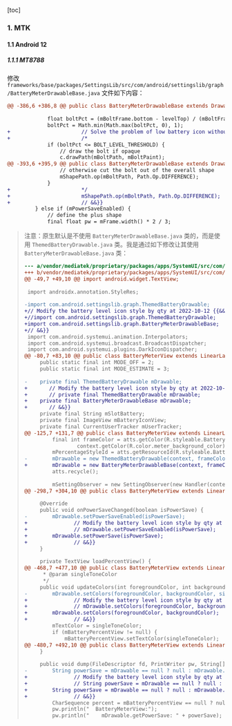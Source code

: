 [toc]

### 1. MTK

#### 1.1 Android 12

##### 1.1.1 MT8788

修改 `frameworks/base/packages/SettingsLib/src/com/android/settingslib/graph/BatteryMeterDrawableBase.java` 文件如下内容：

```diff
@@ -386,6 +386,8 @@ public class BatteryMeterDrawableBase extends Drawable {
 
             float boltPct = (mBoltFrame.bottom - levelTop) / (mBoltFrame.bottom - mBoltFrame.top);
             boltPct = Math.min(Math.max(boltPct, 0), 1);
+                       // Solve the problem of low battery icon without lightning pattern by qty at 2022-11-05 {{&&
+                       /*
             if (boltPct <= BOLT_LEVEL_THRESHOLD) {
                 // draw the bolt if opaque
                 c.drawPath(mBoltPath, mBoltPaint);
@@ -393,6 +395,9 @@ public class BatteryMeterDrawableBase extends Drawable {
                 // otherwise cut the bolt out of the overall shape
                 mShapePath.op(mBoltPath, Path.Op.DIFFERENCE);
             }
+                       */
+                       mShapePath.op(mBoltPath, Path.Op.DIFFERENCE);
+                       // &&}}
         } else if (mPowerSaveEnabled) {
             // define the plus shape
             final float pw = mFrame.width() * 2 / 3;
```

> 注意：原生默认是不使用 `BatteryMeterDrawableBase.java` 类的，而是使用 `ThemedBatteryDrawable.java` 类。我是通过如下修改让其使用 `BatteryMeterDrawableBase.java` 类：
>
> ```diff
> --- a/vendor/mediatek/proprietary/packages/apps/SystemUI/src/com/android/systemui/BatteryMeterView.java
> +++ b/vendor/mediatek/proprietary/packages/apps/SystemUI/src/com/android/systemui/BatteryMeterView.java
> @@ -49,7 +49,10 @@ import android.widget.TextView;
>  
>  import androidx.annotation.StyleRes;
>  
> -import com.android.settingslib.graph.ThemedBatteryDrawable;
> +// Modify the battery level icon style by qty at 2022-10-12 {{&&
> +//import com.android.settingslib.graph.ThemedBatteryDrawable;
> +import com.android.settingslib.graph.BatteryMeterDrawableBase;
> +// &&}}
>  import com.android.systemui.animation.Interpolators;
>  import com.android.systemui.broadcast.BroadcastDispatcher;
>  import com.android.systemui.plugins.DarkIconDispatcher;
> @@ -80,7 +83,10 @@ public class BatteryMeterView extends LinearLayout implements
>      public static final int MODE_OFF = 2;
>      public static final int MODE_ESTIMATE = 3;
>  
> -    private final ThemedBatteryDrawable mDrawable;
> +       // Modify the battery level icon style by qty at 2022-10-12 {{&&
> +       // private final ThemedBatteryDrawable mDrawable;
> +    private final BatteryMeterDrawableBase mDrawable;
> +       // &&}}
>      private final String mSlotBattery;
>      private final ImageView mBatteryIconView;
>      private final CurrentUserTracker mUserTracker;
> @@ -125,7 +131,7 @@ public class BatteryMeterView extends LinearLayout implements
>          final int frameColor = atts.getColor(R.styleable.BatteryMeterView_frameColor,
>                  context.getColor(R.color.meter_background_color));
>          mPercentageStyleId = atts.getResourceId(R.styleable.BatteryMeterView_textAppearance, 0);
> -        mDrawable = new ThemedBatteryDrawable(context, frameColor);
> +        mDrawable = new BatteryMeterDrawableBase(context, frameColor);
>          atts.recycle();
>  
>          mSettingObserver = new SettingObserver(new Handler(context.getMainLooper()));
> @@ -298,7 +304,10 @@ public class BatteryMeterView extends LinearLayout implements
>  
>      @Override
>      public void onPowerSaveChanged(boolean isPowerSave) {
> -        mDrawable.setPowerSaveEnabled(isPowerSave);
> +               // Modify the battery level icon style by qty at 2022-10-12 {{&&
> +               // mDrawable.setPowerSaveEnabled(isPowerSave);
> +        mDrawable.setPowerSave(isPowerSave);
> +               // &&}}
>      }
>  
>      private TextView loadPercentView() {
> @@ -468,7 +477,10 @@ public class BatteryMeterView extends LinearLayout implements
>       * @param singleToneColor
>       */
>      public void updateColors(int foregroundColor, int backgroundColor, int singleToneColor) {
> -        mDrawable.setColors(foregroundColor, backgroundColor, singleToneColor);
> +               // Modify the battery level icon style by qty at 2022-10-12 {{&&
> +               // mDrawable.setColors(foregroundColor, backgroundColor, singleToneColor);
> +        mDrawable.setColors(foregroundColor, backgroundColor);
> +               // &&}}
>          mTextColor = singleToneColor;
>          if (mBatteryPercentView != null) {
>              mBatteryPercentView.setTextColor(singleToneColor);
> @@ -480,7 +492,10 @@ public class BatteryMeterView extends LinearLayout implements
>      }
>  
>      public void dump(FileDescriptor fd, PrintWriter pw, String[] args) {
> -        String powerSave = mDrawable == null ? null : mDrawable.getPowerSaveEnabled() + "";
> +               // Modify the battery level icon style by qty at 2022-10-12 {{&&
> +               // String powerSave = mDrawable == null ? null : mDrawable.getPowerSaveEnabled() + "";
> +        String powerSave = mDrawable == null ? null : mDrawable.getPowerSave() + "";
> +               // &&}}
>          CharSequence percent = mBatteryPercentView == null ? null : mBatteryPercentView.getText();
>          pw.println("  BatteryMeterView:");
>          pw.println("    mDrawable.getPowerSave: " + powerSave);
> ```

